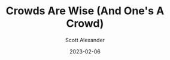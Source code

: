 ---
layout: podcast
title: "Crowds Are Wise (And One's A Crowd)"
author: Scott Alexander
description: https://astralcodexten.substack.com/p/crowds-are-wise-and-ones-a-crowd
date: 2023-02-06
length: 2533847
duration: 633
guid: crowds-are-wise-and-ones-a-crowd
---